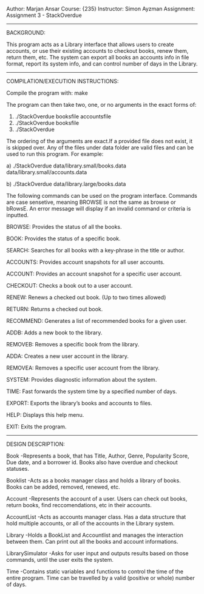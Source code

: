 Author: Marjan Ansar 
Course: {235} 
Instructor: Simon Ayzman 
Assignment: Assignment 3 - StackOverdue

--------------------------------------------------------------------------------------------------------
BACKGROUND:

This program acts as a Library interface that allows users to create accounts, or use their existing accounts to checkout books, renew them,
return them, etc. The system can export all books an accounts info in file format,
report its system info, and can control number of days in the Library. 

-------------------------------------------------------------------------------------------------------------

COMPILATION/EXECUTION INSTRUCTIONS:

Compile the program with:
make

The program can then take two, one, or no arguments in the exact forms of:
1) ./StackOverdue booksfile accountsfile
2) ./StackOverdue booksfile 
3) ./StackOverdue 

The ordering of the arguments are exact.If a provided file does not exist, it is skipped over. Any of the files under data folder are valid files and can be used to run this program.
For example:

a) ./StackOverdue data/library.small/books.data data/library.small/accounts.data

b) ./StackOverdue data/library.large/books.data


The following commands can be used on the program interface. Commands are case sensetive, meaning BROWSE is not the same as browse or bRowsE. An error message will display if an invalid command or criteria is inputted.

BROWSE: Provides the status of all the books.

BOOK: Provides the status of a specific book.

SEARCH: Searches for all books with a key-phrase in the title or author.

ACCOUNTS: Provides account snapshots for all user accounts.

ACCOUNT: Provides an account snapshot for a specific user account.

CHECKOUT: Checks a book out to a user account.

RENEW: Renews a checked out book. (Up to two times allowed)

RETURN: Returns a checked out book.

RECOMMEND: Generates a list of recommended books for a given user.

ADDB: Adds a new book to the library.

REMOVEB: Removes a specific book from the library.

ADDA: Creates a new user account in the library.

REMOVEA: Removes a specific user account from the library.

SYSTEM: Provides diagnostic information about the system.

TIME: Fast forwards the system time by a specified number of days.

EXPORT: Exports the library’s books and accounts to files.

HELP: Displays this help menu.

EXIT: Exits the program.


------------------------------------------------------------------------------------------------------------------------




DESIGN DESCRIPTION:

Book
-Represents a book, that has Title, Author, Genre, Popularity Score, Due date, and a borrower id. Books also have overdue and checkout statuses.

Booklist
-Acts as  a books manager class and holds a library of books. Books can be added, removed, renewed, etc.

Account
-Represents the account of a user. Users can check out books, return books, find reccomendations, etc in their accounts.

AccountList
-Acts as accounts manager class. Has a data structure that hold multiple accounts, or all of the accounts in the Library system.

Library
-Holds a BookList and Accountlist and manages the interaction between them. Can print out all the books and account informations.

LibrarySimulator
-Asks for user input and outputs results based on those commands, until the user exits the system.

Time
-Contains static variables and functions to control the time of the entire program. Time can be travelled by a valid (positive or whole) number of days.


